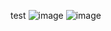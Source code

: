 test
![image](https://user-images.githubusercontent.com/25702828/211980887-ceafe351-eacc-433a-85c8-2767e193f8e5.png)
![image](https://user-images.githubusercontent.com/25702828/211981339-e8994d31-9795-4a20-8bc0-4f83b36d3e55.png)
